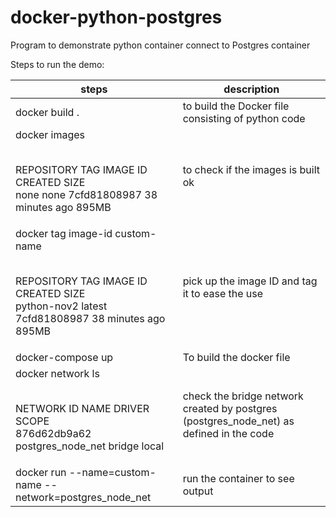 # docker-python-postgres
Program to demonstrate python container connect to Postgres container

Steps to run the demo:

|steps|description|
| --- | --- |
|docker build .|to build the Docker file consisting of python code|
|docker images <br><p> <br>REPOSITORY TAG  IMAGE ID  CREATED  SIZE <br> none none 7cfd81808987  38 minutes ago  895MB <br> </p>| to check if the images is built ok|
|docker tag image-id custom-name <br><p><br> REPOSITORY TAG IMAGE ID CREATED SIZE <br> python-nov2 latest 7cfd81808987 38 minutes ago 895MB <br> </p>| pick up the image ID and tag it to ease the use|
| docker-compose up |To build the docker file|
| docker network ls <br><p><br>NETWORK ID NAME DRIVER SCOPE <br> 876d62db9a62 postgres_node_net bridge local <br> </p> | check the bridge network created by postgres (postgres_node_net) as defined in the code|
|docker run --name=custom-name --network=postgres_node_net| run the container to see output|
